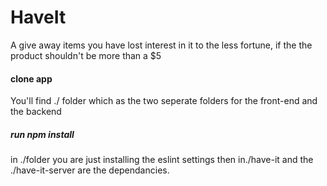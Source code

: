 # HaveIt
A give away items you have lost interest in it to the less fortune,
if the the product shouldn't be more than a $5 


#### clone app 
You'll find ./ folder which as the two seperate folders for the front-end and the backend
##### run npm install 
in ./folder you are just installing the eslint settings 
then in./have-it and the ./have-it-server are the dependancies.
